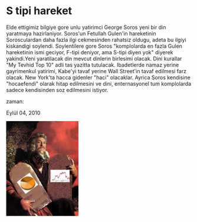 # S tipi hareket

Elde ettigimiz bilgiye gore unlu yatirimci George Soros yeni bir din
yaratmaya hazirlaniyor. Soros'un Fetullah Gulen'in hareketinin
Sorosculardan daha fazla ilgi cekmesinden rahatsiz oldugu, adeta bu
ilgiyi kiskandigi soylendi. Soylentilere gore Soros "komplolarda en
fazla Gulen hareketinin ismi geciyor, F-tipi deniyor, ama S-tipi diyen
yok" diyerek yakindi.Yeni yaratilacak din mevcut dinlerin birlesimi
olacak. Dini kurallar "My Tevhid Top 10" adli tas yazitta
tutulacak. Ibadetlerde namaz yerine gayrimenkul yatirimi, Kabe'yi
tavaf yerine Wall Street'in tavaf edilmesi farz olacak. New York'ta
hacca gidenler "haci" olacaklar. Ayrica Soros kendisine "hocaefendi"
olarak hitap edilmesini ve dini, enternasyonel tum komplolarda sadece
kendisinden soz edilmesini istiyor.







zaman:

Eylül 04, 2010










![](soros-10emir.jpeg)

